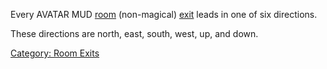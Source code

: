 Every AVATAR MUD [room](:Category:_Rooms "wikilink") (non-magical)
[exit](:Category:_Room_Exits "wikilink") leads in one of six directions.

These directions are north, east, south, west, up, and down.

[Category: Room Exits](Category:_Room_Exits "wikilink")
